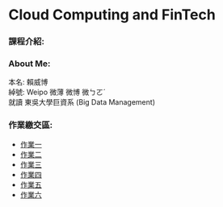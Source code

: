<h1> Cloud Computing and FinTech
<h3>課程介紹:</h3>

<h3>About Me:</h3>

本名: 賴威博 <br>
綽號: Weipo 微薄 微博 微ㄅㄛˊ <br>
就讀 東吳大學巨資系 (Big Data Management) <br>

<h3>作業繳交區:</h3>
<ul>
	<li>
		<a href="homework/0318_HW.md">作業一</a>
	</li>
	<li>
		<a href="https://youtu.be/rE4RbrbPYiU">作業二</a>
	</li>
	<li>
		<a href="homework/0322_HW.md">作業三</a>
	</li>
	<li>
		<a href="homework/0322_HW.md">作業四</a>
	</li>
	<li>
		<a href="homework/0322_HW.md">作業五</a>
	</li>
	<li>
		<a href="homework/0322_HW.md">作業六</a>
	</li>
</ul>  
<h3>		
